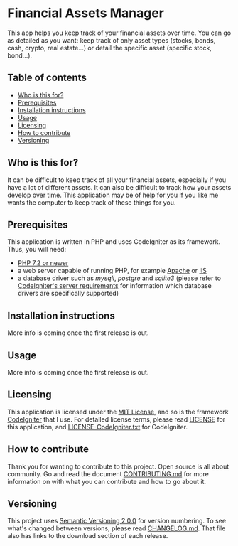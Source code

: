 # Financial Assets Manager
This app helps you keep track of your financial assets over time. You can go as detailed as you want: keep track of only asset types (stocks, bonds, cash, crypto, real estate...) or detail the specific asset (specific stock, bond...).

## Table of contents
* [Who is this for?](#who-is-this-for)
* [Prerequisites](#prerequisites)
* [Installation instructions](#installation-instructions)
* [Usage](#usage)
* [Licensing](#licensing)
* [How to contribute](#how-to-contribute)
* [Versioning](#versioning)

## Who is this for?
It can be difficult to keep track of all your financial assets, especially if you have a lot of different assets. It can also be difficult to track how your assets develop over time. This application may be of help for you if you like me wants the computer to keep track of these things for you.

## Prerequisites
This application is written in PHP and uses CodeIgniter as its framework. Thus, you will need:

* [PHP 7.2 or newer][6]
* a web server capable of running PHP, for example [Apache][1] or [IIS][4]
* a database driver such as *mysqli*, *postgre* and *sqlite3* (please refer to [CodeIgniter's server requirements][5] for information which database drivers are specifically supported)

## Installation instructions
More info is coming once the first release is out.

## Usage
More info is coming once the first release is out.

## Licensing
This application is licensed under the [MIT License][2], and so is the framework [CodeIgniter][7] that I use. For detailed license terms, please read [LICENSE][8] for this application, and [LICENSE-CodeIgniter.txt][11] for CodeIgniter.

## How to contribute
Thank you for wanting to contribute to this project. Open source is all about community. Go and read the document [CONTRIBUTING.md][9] for more information on with what you can contribute and how to go about it.

## Versioning
This project uses [Semantic Versioning 2.0.0][3] for version numbering. To see what's changed between versions, please read [CHANGELOG.md][10]. That file also has links to the download section of each release.


[1]: https://httpd.apache.org/
[2]: https://opensource.org/licenses/MIT
[3]: https://semver.org/
[4]: https://www.iis.net/
[5]: https://www.codeigniter.com/user_guide/general/requirements.html
[6]: https://php.net
[7]: https://www.codeigniter.com
[8]: LICENSE
[9]: CONTRIBUTING.md
[10]: CHANGELOG.md
[11]: LICENSE-CodeIgniter.txt
